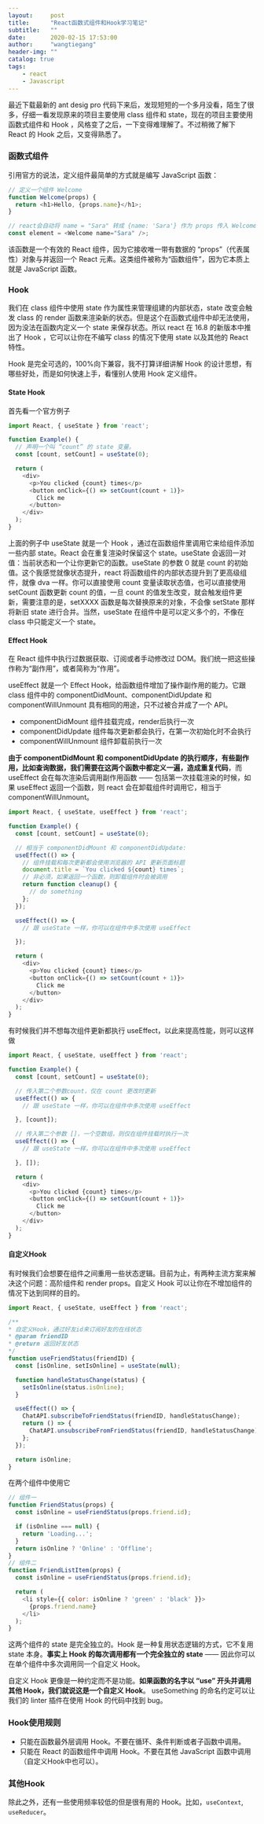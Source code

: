 ```yaml
---
layout:     post
title:      "React函数式组件和Hook学习笔记"
subtitle:   ""
date:       2020-02-15 17:53:00
author:     "wangtiegang"
header-img: ""
catalog: true
tags:
    - react
    - Javascript
---
```


最近下载最新的 ant desig pro 代码下来后，发现短短的一个多月没看，陌生了很多，仔细一看发现原来的项目主要使用 class 组件和 state，现在的项目主要使用函数式组件和 Hook ，风格变了之后，一下变得难理解了。不过稍微了解下 React 的 Hook 之后，又变得熟悉了。

### 函数式组件

引用官方的说法，定义组件最简单的方式就是编写 JavaScript 函数：

```javascript
// 定义一个组件 Welcome
function Welcome(props) {
  return <h1>Hello, {props.name}</h1>;
}

// react会自动将 name = "Sara" 转成 {name: 'Sara'} 作为 props 传入 Welcome
const element = <Welcome name="Sara" />;
```

该函数是一个有效的 React 组件，因为它接收唯一带有数据的 “props”（代表属性）对象与并返回一个 React 元素。这类组件被称为“函数组件”，因为它本质上就是 JavaScript 函数。


### Hook

我们在 class 组件中使用 state 作为属性来管理组建的内部状态，state 改变会触发 class 的 render 函数来渲染新的状态。但是这个在函数式组件中却无法使用，因为没法在函数内定义一个 state 来保存状态。所以 react 在 16.8 的新版本中推出了 Hook ，它可以让你在不编写 class 的情况下使用 state 以及其他的 React 特性。

Hook 是完全可选的，100%向下兼容，我不打算详细讲解 Hook 的设计思想，有哪些好处，而是如何快速上手，看懂别人使用 Hook 定义组件。

#### State Hook

首先看一个官方例子

```javascript
import React, { useState } from 'react';

function Example() {
  // 声明一个叫 “count” 的 state 变量。
  const [count, setCount] = useState(0);

  return (
    <div>
      <p>You clicked {count} times</p>
      <button onClick={() => setCount(count + 1)}>
        Click me
      </button>
    </div>
  );
}
```

上面的例子中 useState 就是一个 Hook ，通过在函数组件里调用它来给组件添加一些内部 state。React 会在重复渲染时保留这个 state。useState 会返回一对值：当前状态和一个让你更新它的函数。useState 的参数 0 就是 count 的初始值。这个我感觉就像状态提升，react 将函数组件的内部状态提升到了更高级组件，就像 dva 一样。你可以直接使用 count 变量读取状态值，也可以直接使用 setCount 函数更新 count 的值，一旦 count 的值发生改变，就会触发组件更新，需要注意的是，setXXXX 函数是每次替换原来的对象，不会像 setState 那样将新旧 state 进行合并。当然，useState 在组件中是可以定义多个的，不像在 class 中只能定义一个 state。

#### Effect Hook

在 React 组件中执行过数据获取、订阅或者手动修改过 DOM。我们统一把这些操作称为“副作用”，或者简称为“作用”。

useEffect 就是一个 Effect Hook，给函数组件增加了操作副作用的能力。它跟 class 组件中的 componentDidMount、componentDidUpdate 和 componentWillUnmount 具有相同的用途，只不过被合并成了一个 API。

* componentDidMount 组件挂载完成，render后执行一次
* componentDidUpdate 组件每次更新都会执行，在第一次初始化时不会执行
* componentWillUnmount 组件卸载前执行一次

**由于 componentDidMount 和 componentDidUpdate 的执行顺序，有些副作用，比如查询数据，我们需要在这两个函数中都定义一遍，造成重复代码**，而 useEffect 会在每次渲染后调用副作用函数 —— 包括第一次挂载渲染的时候，如果 useEffect 返回一个函数，则 react 会在卸载组件时调用它，相当于 componentWillUnmount。

```javascript
import React, { useState, useEffect } from 'react';

function Example() {
  const [count, setCount] = useState(0);

  // 相当于 componentDidMount 和 componentDidUpdate:
  useEffect(() => {
    // 组件挂载和每次更新都会使用浏览器的 API 更新页面标题
    document.title = `You clicked ${count} times`;
    // 非必须，如果返回一个函数，则卸载组件时会被调用
    return function cleanup() {
      // do something
    };
  });

  useEffect(() => {
    // 跟 useState 一样，你可以在组件中多次使用 useEffect

  });

  return (
    <div>
      <p>You clicked {count} times</p>
      <button onClick={() => setCount(count + 1)}>
        Click me
      </button>
    </div>
  );
}
```

有时候我们并不想每次组件更新都执行 useEffect，以此来提高性能，则可以这样做

```javascript
import React, { useState, useEffect } from 'react';

function Example() {
  const [count, setCount] = useState(0);

  // 传入第二个参数count，仅在 count 更改时更新
  useEffect(() => {
    // 跟 useState 一样，你可以在组件中多次使用 useEffect

  }, [count]);

  // 传入第二个参数 []，一个空数组，则仅在组件挂载时执行一次
  useEffect(() => {
    // 跟 useState 一样，你可以在组件中多次使用 useEffect

  }, []);

  return (
    <div>
      <p>You clicked {count} times</p>
      <button onClick={() => setCount(count + 1)}>
        Click me
      </button>
    </div>
  );
}
```


#### 自定义Hook

有时候我们会想要在组件之间重用一些状态逻辑。目前为止，有两种主流方案来解决这个问题：高阶组件和 render props。自定义 Hook 可以让你在不增加组件的情况下达到同样的目的。

```javascript
import React, { useState, useEffect } from 'react';

/**
* 自定义Hook，通过好友id来订阅好友的在线状态
* @param friendID
* @return 返回好友状态
*/
function useFriendStatus(friendID) {
  const [isOnline, setIsOnline] = useState(null);

  function handleStatusChange(status) {
    setIsOnline(status.isOnline);
  }

  useEffect(() => {
    ChatAPI.subscribeToFriendStatus(friendID, handleStatusChange);
    return () => {
      ChatAPI.unsubscribeFromFriendStatus(friendID, handleStatusChange);
    };
  });

  return isOnline;
}
```

在两个组件中使用它

```javascript
// 组件一
function FriendStatus(props) {
  const isOnline = useFriendStatus(props.friend.id);

  if (isOnline === null) {
    return 'Loading...';
  }
  return isOnline ? 'Online' : 'Offline';
}
// 组件二
function FriendListItem(props) {
  const isOnline = useFriendStatus(props.friend.id);

  return (
    <li style={{ color: isOnline ? 'green' : 'black' }}>
      {props.friend.name}
    </li>
  );
}
```

这两个组件的 state 是完全独立的。Hook 是一种复用状态逻辑的方式，它不复用 state 本身。**事实上 Hook 的每次调用都有一个完全独立的 state** —— 因此你可以在单个组件中多次调用同一个自定义 Hook。

自定义 Hook 更像是一种约定而不是功能。**如果函数的名字以 “use” 开头并调用其他 Hook，我们就说这是一个自定义 Hook**。 useSomething 的命名约定可以让我们的 linter 插件在使用 Hook 的代码中找到 bug。


### Hook使用规则

* 只能在函数最外层调用 Hook。不要在循环、条件判断或者子函数中调用。
* 只能在 React 的函数组件中调用 Hook。不要在其他 JavaScript 函数中调用（自定义Hook中也可以）。

### 其他Hook

除此之外，还有一些使用频率较低的但是很有用的 Hook。比如，```useContext```, ```useReducer```。
